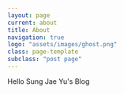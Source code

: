 ```yaml
---
layout: page
current: about
title: About
navigation: true
logo: "assets/images/ghost.png"
class: page-template
subclass: "post page"
---
```


Hello Sung Jae Yu's Blog

